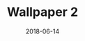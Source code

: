 ---
title: Wallpaper 2
id: 2
license: CC BY-NC 4.0
license_url: https://creativecommons.org/licenses/by-nc/4.0/
date: 2018-06-14
---